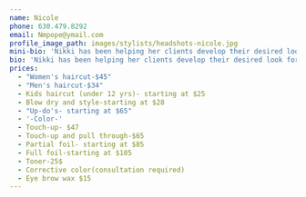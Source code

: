 ```yaml
---
name: Nicole
phone: 630.479.8292
email: Nmpope@ymail.com
profile_image_path: images/stylists/headshots-nicole.jpg
mini-bio: 'Nikki has been helping her clients develop their desired look for over 15 years. She believes the most important component of good color is protecting the integrity of the client’s hair, while ensuring the client’s specific wants and needs are heard.'
bio: 'Nikki has been helping her clients develop their desired look for over 15 years. She believes the most important component of good color is protecting the integrity of the client’s hair, while ensuring the client’s specific wants and needs are heard. She enjoys reinventing and sees each head of hair as a blank canvas ready for a new creation. Nikki continues to learn the latest techniques and stays ahead of the curve by attending industry workshops and conferences around the country, as well as classroom training.'
prices:
  - "Women's haircut-$45"
  - "Men's haircut-$34"
  - Kids haircut (under 12 yrs)- starting at $25
  - Blow dry and style-starting at $28
  - "Up-do's- starting at $65"
  - '-Color-'
  - Touch-up- $47
  - Touch-up and pull through-$65
  - Partial foil- starting at $85
  - Full foil-starting at $105
  - Toner-25$
  - Corrective color(consultation required)
  - Eye brow wax $15
---
```



